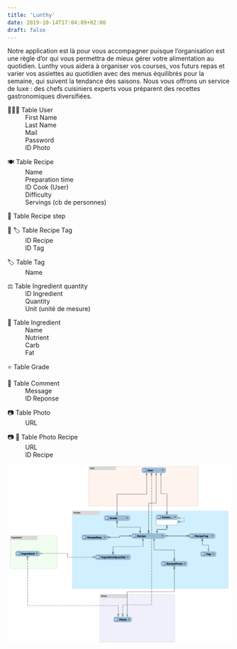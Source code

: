 ```yaml
---
title: 'Lunthy'
date: 2019-10-14T17:04:09+02:00
draft: false
---
```


Notre application est là pour vous accompagner puisque l’organisation est une règle d’or qui vous permettra de mieux gérer votre alimentation au quotidien. Lunthy vous aidera à organiser vos courses, vos futurs repas et varier vos assiettes au quotidien avec des menus équilibrés pour la semaine, qui suivent la tendance des saisons. Nous vous offrons un service de luxe : des chefs cuisiniers experts vous préparent des recettes gastronomiques diversifiées.

<div>
    <dl>
        <dt>👨🏻‍💻 Table User</dt>
        <dd>First Name</dd>
        <dd>Last Name</dd>
        <dd>Mail</dd>
        <dd>Password</dd>
        <dd>ID Photo</dd>
    </dl>
    <dl>
        <dt>🍽 Table Recipe</dt>
        <dd>Name</dd>
        <dd>Preparation time</dd>
        <dd>ID Cook (User)</dd>
        <dd>Difficulty</dd>
        <dd>Servings (cb de personnes)</dd>
    </dl>
    <dl>
        <dt>📝 Table Recipe step</dt>
    </dl>
    <dl>
        <dt>📝 🏷 Table Recipe Tag</dt>
        <dd>ID Recipe</dd>
        <dd>ID Tag</dd>
    </dl>
    <dl>
        <dt>🏷 Table Tag</dt>
        <dd>Name</dd>
    </dl>
    <dl>
        <dt>⚖️ Table Ingredient quantity</dt>
        <dd>ID Ingredient</dd>
        <dd>Quantity</dd>
        <dd>Unit (unité de mesure)</dd>
    </dl>
    <dl>
        <dt>🥦 Table Ingredient</dt>
        <dd>Name</dd>
        <dd>Nutrient</dd>
        <dd>Carb</dd>
        <dd>Fat</dd>
    </dl>
    <dl>
        <dt>⭐️ Table Grade</dt>
        <dd>
        </dd>
    </dl>
    <dl>
        <dt>💬 Table Comment</dt>
        <dd>Message</dd>
        <dd>ID Reponse</dd>
    </dl>
    <dl>
        <dt>📷 Table Photo</dt>
        <dd>URL</dd>
    </dl>
    <dl>
        <dt>📷 📝 Table Photo Recipe</dt>
        <dd>URL</dd>
        <dd>ID Recipe</dd>
    </dl>
</div>
<div>
    <img src="/img/schema.svg">
</div>

